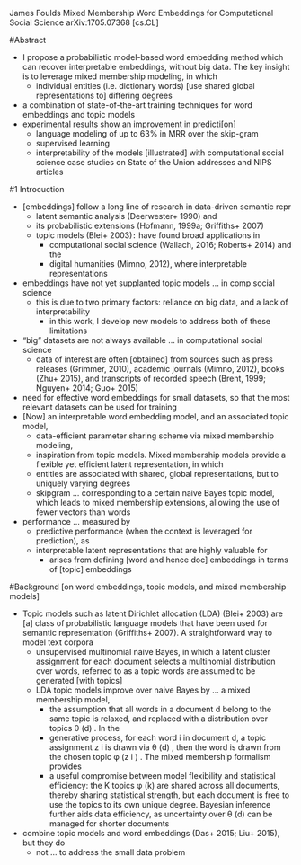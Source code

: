 James Foulds
Mixed Membership Word Embeddings for Computational Social Science
arXiv:1705.07368 [cs.CL]

#Abstract

* I propose a probabilistic model-based word embedding method which can recover
  interpretable embeddings, without big data. The key insight is to leverage
  mixed membership modeling, in which
  * individual entities (i.e. dictionary words) [use shared global
    representations to] differing degrees
* a combination of state-of-the-art training techniques for word embeddings and
  topic models
* experimental results show an improvement in predicti[on]
  * language modeling of up to 63% in MRR over the skip-gram
  * supervised learning
  * interpretability of the models [illustrated] with computational social
    science case studies on State of the Union addresses and NIPS articles

#1 Introcuction

* [embeddings] follow a long line of research in data-driven semantic repr
  * latent semantic analysis (Deerwester+ 1990) and
  * its probabilistic extensions (Hofmann, 1999a; Griffiths+ 2007)
  * topic models (Blei+ 2003)`:` have found broad applications in
    * computational social science (Wallach, 2016; Roberts+ 2014) and the
    * digital humanities (Mimno, 2012), where interpretable representations
* embeddings have not yet supplanted topic models ... in comp social science
  * this is due to two primary factors:
    reliance on big data, and a lack of interpretability
    * in this work, I develop new models to address both of these limitations
* “big” datasets are not always available ... in computational social science
  * data of interest are often [obtained] from sources such as
    press releases (Grimmer, 2010), academic journals (Mimno, 2012),
    books (Zhu+ 2015), and
    transcripts of recorded speech (Brent, 1999; Nguyen+ 2014; Guo+ 2015)
* need for effective word embeddings for small datasets,
  so that the most relevant datasets can be used for training
* [Now] an interpretable word embedding model, and an associated topic model,
  * data-efficient parameter sharing scheme via mixed membership modeling,
  * inspiration from topic models. Mixed membership models provide a flexible
    yet efficient latent representation, in which
  * entities are associated with shared, global representations, but to
    uniquely varying degrees
  * skipgram ... corresponding to a certain naive Bayes topic model, which
    leads to mixed membership extensions,
    allowing the use of fewer vectors than words
* performance ... measured by
  * predictive performance (when the context is leveraged for prediction), as
  * interpretable latent representations that are highly valuable for
    * arises from defining [word and hence doc] embeddings in terms of [topic]
      embeddings

#Background [on word embeddings, topic models, and mixed membership models]

* Topic models such as latent Dirichlet allocation (LDA) (Blei+ 2003) are [a]
  class of probabilistic language models that have been used for semantic
  representation (Griffiths+ 2007). A straightforward way to model text corpora
  * unsupervised multinomial naive Bayes, in which
    a latent cluster assignment for each document selects a multinomial
    distribution over words, referred to as a topic
    words are assumed to be generated [with topics]
  * LDA topic models improve over naive Bayes by ... a mixed membership model,
    * the assumption that all words in a document d belong to the same topic is
      relaxed, and replaced with a distribution over topics θ (d) .  In the
    * generative process, for each word i in document d, a topic assignment z i
      is drawn via θ (d) , then the word is drawn from the chosen topic φ (z i
      ) . The mixed membership formalism provides
    * a useful compromise between model flexibility and statistical efficiency:
      the K topics φ (k) are shared across all documents, thereby sharing
      statistical strength, but each document is free to use the topics to its
      own unique degree. Bayesian inference further aids data efficiency, as
      uncertainty over θ (d) can be managed for shorter documents
* combine topic models and word embeddings (Das+ 2015; Liu+ 2015), but they do
  * not ... to address the small data problem
